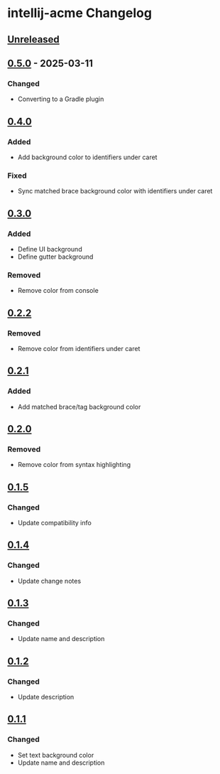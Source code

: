 <!-- Keep a Changelog guide -> https://keepachangelog.com -->

# intellij-acme Changelog

## [Unreleased]

## [0.5.0] - 2025-03-11

### Changed

- Converting to a Gradle plugin

## [0.4.0]

### Added

- Add background color to identifiers under caret

### Fixed

- Sync matched brace background color with identifiers under caret

## [0.3.0]

### Added

- Define UI background
- Define gutter background

### Removed

- Remove color from console

## [0.2.2]

### Removed

- Remove color from identifiers under caret

## [0.2.1]

### Added

- Add matched brace/tag background color

## [0.2.0]

### Removed

- Remove color from syntax highlighting

## [0.1.5]

### Changed

- Update compatibility info

## [0.1.4]

### Changed

- Update change notes

## [0.1.3]

### Changed

- Update name and description

## [0.1.2]

### Changed

- Update description

## [0.1.1]

### Changed

- Set text background color
- Update name and description

[Unreleased]: https://github.com/mbialon/intellij-acme/compare/v0.5.0...HEAD
[0.5.0]: https://github.com/mbialon/intellij-acme/compare/v0.4.0...v0.5.0
[0.4.0]: https://github.com/mbialon/intellij-acme/compare/v0.3.0...v0.4.0
[0.3.0]: https://github.com/mbialon/intellij-acme/compare/v0.2.2...v0.3.0
[0.2.2]: https://github.com/mbialon/intellij-acme/compare/v0.2.1...v0.2.2
[0.2.1]: https://github.com/mbialon/intellij-acme/compare/v0.2.0...v0.2.1
[0.2.0]: https://github.com/mbialon/intellij-acme/compare/v0.1.5...v0.2.0
[0.1.5]: https://github.com/mbialon/intellij-acme/compare/v0.1.4...v0.1.5
[0.1.4]: https://github.com/mbialon/intellij-acme/compare/v0.1.3...v0.1.4
[0.1.3]: https://github.com/mbialon/intellij-acme/compare/v0.1.2...v0.1.3
[0.1.2]: https://github.com/mbialon/intellij-acme/compare/v0.1.1...v0.1.2
[0.1.1]: https://github.com/mbialon/intellij-acme/commits/v0.1.1

